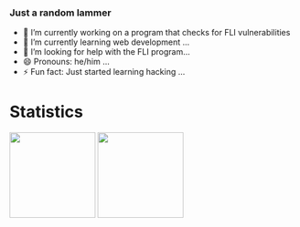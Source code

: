 ### Just a random lammer

- 🔭 I’m currently working on a program that checks for FLI vulnerabilities
- 🌱 I’m currently learning web development ...
- 🤔 I’m looking for help with the FLI program...
- 😄 Pronouns: he/him ...
- ⚡ Fun fact: Just started learning hacking ...

<h1>Statistics</h1>
<div>
  <img height="150cm" src="https://github-readme-stats.vercel.app/api?username=matthew956&show_icons=true&theme=vue-dark&include_all_commits=true&count_private=true"/>
  <img height="150cm" src="https://github-readme-stats.vercel.app/api/top-langs/?username=matthew956&layout=compact&langs=count=16&theme=vue-dark"/>
</div>
